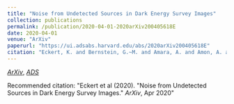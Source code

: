 ```yaml
---
title: "Noise from Undetected Sources in Dark Energy Survey Images"
collection: publications
permalink: /publication/2020-04-01-2020arXiv200405618E
date: 2020-04-01
venue: "ArXiv"
paperurl: "https://ui.adsabs.harvard.edu/abs/2020arXiv200405618E"
citation: "Eckert, K. and Bernstein, G.~M. and Amara, A. and Amon, A. and Choi, A. and Everett, S. and Gruen, D. and Gruendl, R.~A. and Huff, E.~M. and Kuropatkin, N. and Roodman, A. and Sheldon, E. and Yanny, B. and Zhang, Y. and Abbott, T.~M.~C. and Aguena, M. and Avila, S. and Bechtol, K. and Brooks, D. and Burke, D.~L. and Carnero Rosell, A. and Carrasco Kind, M. and Carretero, J. and Costanzi, M. and da Costa, L.~N. and De Vicente, J. and Desai, S. and Diehl, H.~T. and Dietrich, J.~P. and Eifler, T.~F. and Evrard, A.~E. and Flaugher, B. and Frieman, J. and Garc\'\ia-Bellido, J. and Gaztanaga, E. and Gschwend, J. and Gutierrez, G. and Hartley, W.~G. and Hollowood, D.~L. and Honscheid, K. and James, D.~J. and Kron, R. and Kuehn, K. and Maia, M.~A.~G. and Marshall, J.~L. and Melchior, P. and Menanteau, F. and Miquel, R. and Ogand o, R.~L.~C. and Palmese, A. and Paz-Chinch\'on, F. and Plazas, A.~A. and Romer, A.~K. and Sanchez, E. and Scarpine, V. and Serrano, S. and Sevilla-Noarbe, I. and Smith, M. and Soares-Santos, M. and Suchyta, E. and Swanson, M.~E.~C. and Tarle, G. and Thomas, D. and Varga, T.~N. and Walker, A.~R. and Wester, W. and Wilkinson, R.~D. and Zuntz, J. and the DES Collaboration. &quot;Noise from Undetected Sources in Dark Energy Survey Images.&quot; <i>ArXiv</i>, Apr 2020"
---
```


[*ArXiv*](https://arxiv.org/abs/2004.05618), [*ADS*](https://ui.adsabs.harvard.edu/abs/2020arXiv200405618E)

Recommended citation: "Eckert et al (2020). &quot;Noise from Undetected Sources in Dark Energy Survey Images.&quot; <i>ArXiv</i>, Apr 2020"
